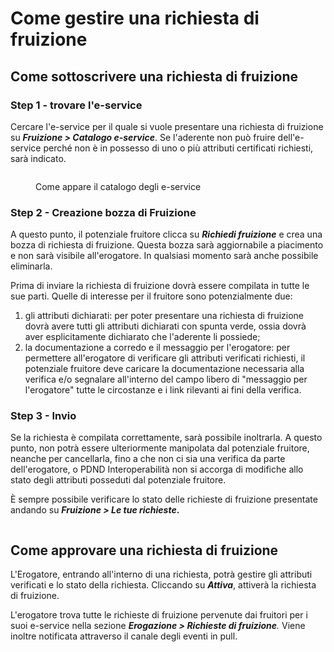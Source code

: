# Come gestire una richiesta di fruizione

## Come sottoscrivere una richiesta di fruizione

### Step 1 - trovare l'e-service&#x20;

Cercare l'e-service per il quale si vuole presentare una richiesta di fruizione su _**Fruizione > Catalogo e-service**_. Se l'aderente non può fruire dell'e-service perché non è in possesso di uno o più attributi certificati richiesti, sarà indicato.

<figure><img src="../.gitbook/assets/catalogo e-service.png" alt=""><figcaption><p>Come appare il catalogo degli e-service</p></figcaption></figure>



### Step 2 - Creazione bozza di Fruizione

A questo punto, il potenziale fruitore clicca su _**Richiedi fruizione**_ e crea una bozza di richiesta di fruizione. Questa bozza sarà aggiornabile a piacimento e non sarà visibile all'erogatore. In qualsiasi momento sarà anche possibile eliminarla.

Prima di inviare la richiesta di fruizione dovrà essere compilata in tutte le sue parti. Quelle di interesse per il fruitore sono potenzialmente due:

1. gli attributi dichiarati: per poter presentare una richiesta di fruizione dovrà avere tutti gli attributi dichiarati con spunta verde, ossia dovrà aver esplicitamente dichiarato che l'aderente li possiede;
2. la documentazione a corredo e il messaggio per l'erogatore: per permettere all'erogatore di verificare gli attributi verificati richiesti, il potenziale fruitore deve caricare la documentazione necessaria alla verifica e/o segnalare all'interno del campo libero di "messaggio per l'erogatore" tutte le circostanze e i link rilevanti ai fini della verifica.

### Step 3 - Invio

Se la richiesta è compilata correttamente, sarà possibile inoltrarla. A questo punto, non potrà essere ulteriormente manipolata dal potenziale fruitore, neanche per cancellarla, fino a che non ci sia una verifica da parte dell'erogatore, o PDND Interoperabilità non si accorga di modifiche allo stato degli attributi posseduti dal potenziale fruitore.

È sempre possibile verificare lo stato delle richieste di fruizione presentate andando su _**Fruizione > Le tue richieste**_**.**

<figure><img src="../.gitbook/assets/richieste di fruizione e-service.png" alt=""><figcaption></figcaption></figure>

## Come approvare una richiesta di fruizione

L'Erogatore, entrando all'interno di una richiesta, potrà gestire gli attributi verificati e lo stato della richiesta. Cliccando su _**Attiva**_, attiverà la richiesta di fruizione.

L'erogatore trova tutte le richieste di fruizione pervenute dai fruitori per i suoi e-service nella sezione _**Erogazione > Richieste di fruizione**._ Viene inoltre notificata attraverso il canale degli eventi in pull.



